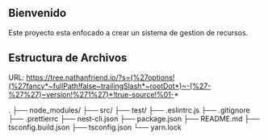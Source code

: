 ## Bienvenido

Este proyecto esta enfocado a crear un sistema de gestion de recursos.

## Estructura de Archivos
URL: https://tree.nathanfriend.io/?s=(%27options!(%27fancy*~fullPath!false~trailingSlash*~rootDot*)~-(%27-%27%27)~version!%271%27)*!true-source!%01-*

.
├── node_modules/
├── src/
├── test/
├── .eslintrc.js
├── .gitignore
├── .prettierrc
├── nest-cli.json
├── package.json
├── README.md
├── tsconfig.build.json
├── tsconfig.json
└── yarn.lock
